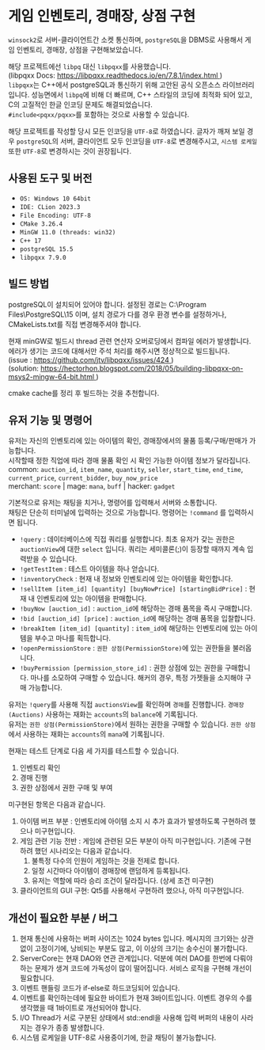 <meta charset="UTF-8">

# 게임 인벤토리, 경매장, 상점 구현

`winsock2`로 서버-클라이언트간 소켓 통신하며, `postgreSQL`을 DBMS로 사용해서 게임 인벤토리, 경매장, 상점을 구현해보았습니다.

해당 프로젝트에선 `libpq` 대신 `libpqxx`를 사용했습니다.<br>
(libpqxx Docs: [
  https://libpqxx.readthedocs.io/en/7.8.1/index.html
](https://libpqxx.readthedocs.io/en/7.8.1/index.html))<br>
`libpqxx`는 C++에서 postgreSQL과 통신하기 위해 고안된 공식 오픈소스 라이브러리입니다. 성능면에서 `libpq`에 비해 더 빠르며, C++ 스타일의 코딩에 최적화 되어 있고, C의 고질적인 한글 인코딩 문제도 해결되었습니다.<br> 
`#include<pqxx/pqxx>`를 포함하는 것으로 사용할 수 있습니다.<br>

해당 프로젝트를 작성할 당시 모든 인코딩을 `UTF-8`로 하였습니다. 글자가 깨져 보일 경우 `postgreSQL`의 서버, 클라이언트 모두 인코딩을 `UTF-8`로 변경해주시고, `시스템 로케일`또한 `UTF-8`로 변경하시는 것이 권장됩니다.

## 사용된 도구 및 버전

- `OS: Windows 10 64bit`
- `IDE: CLion 2023.3`
- `File Encoding: UTF-8`
- `CMake 3.26.4`
- `MinGW 11.0 (threads: win32)`
- `C++ 17`
- `postgreSQL 15.5`
- `libpqxx 7.9.0`

## 빌드 방법

postgreSQL이 설치되어 있어야 합니다. 설정된 경로는 C:\Program Files\PostgreSQL\15 이며, 설치 경로가 다를 경우 환경 변수를 설정하거나, CMakeLists.txt를 직접 변경해주셔야 합니다.

현재 minGW로 빌드시 thread 관련 연산자 오버로딩에서 컴파일 에러가 발생합니다. 에러가 생기는 코드에 대해서만 주석 처리를 해주시면 정상적으로 빌드됩니다.<br>
(issue : [
  https://github.com/jtv/libpqxx/issues/424
](https://github.com/jtv/libpqxx/issues/424)) <br>
(solution: [
  https://hectorhon.blogspot.com/2018/05/building-libpqxx-on-msys2-mingw-64-bit.html
](https://hectorhon.blogspot.com/2018/05/building-libpqxx-on-msys2-mingw-64-bit.html))<br>

cmake cache를 정리 후 빌드하는 것을 추천합니다. 

## 유저 기능 및 명령어

유저는 자신의 인벤토리에 있는 아이템의 확인, 경매장에서의 물품 등록/구매/판매가 가능합니다.<br>
시작할때 정한 직업에 따라 경매 물품 확인 시 확인 가능한 아이템 정보가 달라집니다.<br>
common: `auction_id`, `item_name`, `quantity`, `seller`, `start_time`, `end_time`, `current_price`, `current_bidder`, `buy_now_price`<br>
merchant: `score` | mage: `mana`, `buff` | hacker: `gadget`<br>

기본적으로 유저는 채팅을 치거나, 명령어를 입력해서 서버와 소통합니다.<br>
채팅은 단순히 터미널에 입력하는 것으로 가능합니다. 명령어는 `!command` 를 입력하시면 됩니다.

- `!query` : 데이터베이스에 직접 쿼리를 실행합니다. 최초 유저가 갖는 권한은 `auctionView`에 대한 `select` 입니다. 쿼리는 세미콜론(;)이 등장할 때까지 계속 입력받을 수 있습니다.
- `!getTestItem` : 테스트 아이템을 하나 얻습니다.
- `!inventoryCheck` : 현재 내 정보와 인벤토리에 있는 아이템을 확인합니다.
- `!sellItem [item_id] [quantity] [buyNowPrice] [startingBidPrice]` : 현재 내 인벤토리에 있는 아이템을 판매합니다.
- `!buyNow [auction_id]` : `auction_id`에 해당하는 경매 품목을 즉시 구매합니다.
- `!bid [auction_id] [price]` : `auction_id`에 해당하는 경매 품목을 입찰합니다.
- `!breakItem [item_id] [quantity]` : `item_id`에 해당하는 인벤토리에 있는 아이템을 부수고 마나를 획득합니다.
- `!openPermissionStore` : `권한 상점(PermissionStore)`에 있는 권한들을 불러옵니다.
- `!buyPermission [permission_store_id]` : 권한 상점에 있는 권한을 구매합니다. 마나를 소모하여 구매할 수 있습니다. 해커의 경우, 특정 가젯들을 소지해야 구매 가능합니다.

유저는 `!query`를 사용해 직접 `auctionsView`를 확인하며 `경매`를 진행합니다. `경매장(Auctions)` 사용하는 재화는 `accounts`의 `balance`에 기록됩니다. <br>
유저는 `권한 상점(PermissionStore)`에서 원하는 권한을 구매할 수 있습니다. `권한 상점`에서 사용하는 재화는 `accounts`의 `mana`에 기록됩니다.

현재는 테스트 단계로 다음 세 가지를 테스트할 수 있습니다.
1. 인벤토리 확인
2. 경매 진행
3. 권한 상점에서 권한 구매 및 부여

미구현된 항목은 다음과 같습니다.
1. 아이템 버프 부분 : 인벤토리에 아이템 소지 시 추가 효과가 발생하도록 구현하려 했으나 미구현입니다.
2. 게임 관련 기능 전반 : 게임에 관련된 모든 부분이 아직 미구현입니다. 기존에 구현하려 했던 시나리오는 다음과 같습니다.
   1. 불특정 다수의 인원이 게임하는 것을 전제로 합니다.
   2. 일정 시간마다 아이템이 경매장에 랜덤하게 등록됩니다.
   3. 유저는 역할에 따라 승리 조건이 달라집니다. (상세 조건 미구현) 
3. 클라이언트의 GUI 구현: Qt5를 사용해서 구현하려 했으나, 아직 미구현입니다.


## 개선이 필요한 부분 / 버그
1. 현재 통신에 사용하는 버퍼 사이즈는 1024 bytes 입니다. 메시지의 크기와는 상관없이 고정이기에, 낭비되는 부분도 많고, 이 이상의 크기는 송수신이 불가합니다.
2. ServerCore는 현재 DAO와 연관 관계입니다. 덕분에 여러 DAO를 한번에 다뤄야 하는 문제가 생겨 코드에 가독성이 많이 떨어집니다. 서비스 로직을 구현해 개선이 필요합니다.
3. 이벤트 핸들링 코드가 if-else로 하드코딩되어 있습니다.
4. 이벤트를 확인하는데에 필요한 바이트가 현재 3바이트입니다. 이벤트 경우의 수를 생각했을 때 1바이트로 개선되어야 합니다.
5. I/O Thread가 서로 구분된 상태에서 std::endl을 사용해 입력 버퍼의 내용이 사라지는 경우가 종종 발생합니다.
6. 시스템 로케일을 UTF-8로 사용중이기에, 한글 채팅이 불가능합니다.